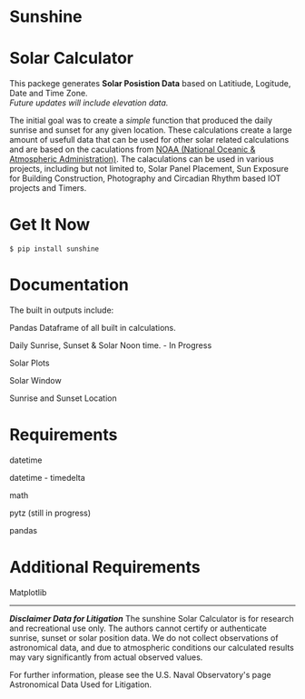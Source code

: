 Sunshine
==========

Solar Calculator
==========

This packege generates **Solar Posistion Data** based on Latitiude, Logitude, Date and Time Zone.  
*Future updates will include elevation data.* 

The initial goal was to create a *simple* function that produced the daily sunrise and sunset for any given location. These calculations create a large amount of usefull data that can be used for other solar related calculations and are based on the caculations from [NOAA (National Oceanic & Atmospheric Administration)](https://www.esrl.noaa.gov/gmd/grad/solcalc/).  The calaculations can be used in various projects, including but not limited to, Solar Panel Placement, Sun Exposure for Building Construction, Photography and Circadian Rhythm based IOT projects and Timers. 

Get It Now
==========

    $ pip install sunshine


Documentation
=============

The built in outputs include:

Pandas Dataframe of all built in calculations. 

Daily Sunrise, Sunset & Solar Noon time. - In Progress

Solar Plots

Solar Window

Sunrise and Sunset Location


Requirements
============

datetime

datetime - timedelta

math

pytz (still in progress)

pandas

Additional Requirements
============ 
Matplotlib 

-----

***Disclaimer Data for Litigation***
The sunshine Solar Calculator is for research and recreational use only. The authors cannot certify or authenticate sunrise, sunset or solar position data. We do not collect observations of astronomical data, and due to atmospheric conditions our calculated results may vary significantly from actual observed values.

For further information, please see the U.S. Naval Observatory's page Astronomical Data Used for Litigation.
